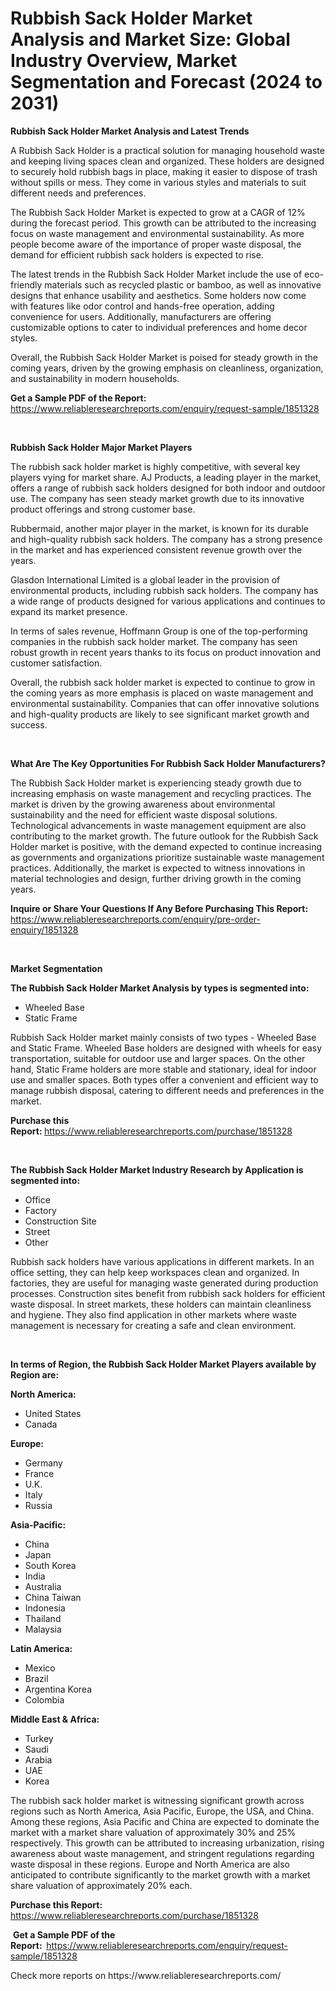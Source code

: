 <p><h1>Rubbish Sack Holder Market Analysis and Market Size: Global Industry Overview, Market Segmentation and Forecast (2024 to 2031)</h1></p><p><strong>Rubbish Sack Holder Market Analysis and Latest Trends</strong></p>
<p><p>A Rubbish Sack Holder is a practical solution for managing household waste and keeping living spaces clean and organized. These holders are designed to securely hold rubbish bags in place, making it easier to dispose of trash without spills or mess. They come in various styles and materials to suit different needs and preferences.</p><p>The Rubbish Sack Holder Market is expected to grow at a CAGR of 12% during the forecast period. This growth can be attributed to the increasing focus on waste management and environmental sustainability. As more people become aware of the importance of proper waste disposal, the demand for efficient rubbish sack holders is expected to rise.</p><p>The latest trends in the Rubbish Sack Holder Market include the use of eco-friendly materials such as recycled plastic or bamboo, as well as innovative designs that enhance usability and aesthetics. Some holders now come with features like odor control and hands-free operation, adding convenience for users. Additionally, manufacturers are offering customizable options to cater to individual preferences and home decor styles.</p><p>Overall, the Rubbish Sack Holder Market is poised for steady growth in the coming years, driven by the growing emphasis on cleanliness, organization, and sustainability in modern households.</p></p>
<p><strong>Get a Sample PDF of the Report:&nbsp;</strong> <a href="https://www.reliableresearchreports.com/enquiry/request-sample/1851328">https://www.reliableresearchreports.com/enquiry/request-sample/1851328</a></p>
<p>&nbsp;</p>
<p><strong>Rubbish Sack Holder Major Market Players</strong></p>
<p><p>The rubbish sack holder market is highly competitive, with several key players vying for market share. AJ Products, a leading player in the market, offers a range of rubbish sack holders designed for both indoor and outdoor use. The company has seen steady market growth due to its innovative product offerings and strong customer base.</p><p>Rubbermaid, another major player in the market, is known for its durable and high-quality rubbish sack holders. The company has a strong presence in the market and has experienced consistent revenue growth over the years.</p><p>Glasdon International Limited is a global leader in the provision of environmental products, including rubbish sack holders. The company has a wide range of products designed for various applications and continues to expand its market presence.</p><p>In terms of sales revenue, Hoffmann Group is one of the top-performing companies in the rubbish sack holder market. The company has seen robust growth in recent years thanks to its focus on product innovation and customer satisfaction.</p><p>Overall, the rubbish sack holder market is expected to continue to grow in the coming years as more emphasis is placed on waste management and environmental sustainability. Companies that can offer innovative solutions and high-quality products are likely to see significant market growth and success.</p></p>
<p>&nbsp;</p>
<p><strong>What Are The Key Opportunities For Rubbish Sack Holder Manufacturers?</strong></p>
<p><p>The Rubbish Sack Holder market is experiencing steady growth due to increasing emphasis on waste management and recycling practices. The market is driven by the growing awareness about environmental sustainability and the need for efficient waste disposal solutions. Technological advancements in waste management equipment are also contributing to the market growth. The future outlook for the Rubbish Sack Holder market is positive, with the demand expected to continue increasing as governments and organizations prioritize sustainable waste management practices. Additionally, the market is expected to witness innovations in material technologies and design, further driving growth in the coming years.</p></p>
<p><strong>Inquire or Share Your Questions If Any Before Purchasing This Report:</strong> <a href="https://www.reliableresearchreports.com/enquiry/pre-order-enquiry/1851328">https://www.reliableresearchreports.com/enquiry/pre-order-enquiry/1851328</a></p>
<p>&nbsp;</p>
<p><strong>Market Segmentation</strong></p>
<p><strong>The Rubbish Sack Holder Market Analysis by types is segmented into:</strong></p>
<p><ul><li>Wheeled Base</li><li>Static Frame</li></ul></p>
<p><p>Rubbish Sack Holder market mainly consists of two types - Wheeled Base and Static Frame. Wheeled Base holders are designed with wheels for easy transportation, suitable for outdoor use and larger spaces. On the other hand, Static Frame holders are more stable and stationary, ideal for indoor use and smaller spaces. Both types offer a convenient and efficient way to manage rubbish disposal, catering to different needs and preferences in the market.</p></p>
<p><strong>Purchase this Report:&nbsp;</strong><a href="https://www.reliableresearchreports.com/purchase/1851328">https://www.reliableresearchreports.com/purchase/1851328</a></p>
<p>&nbsp;</p>
<p><strong>The Rubbish Sack Holder Market Industry Research by Application is segmented into:</strong></p>
<p><ul><li>Office</li><li>Factory</li><li>Construction Site</li><li>Street</li><li>Other</li></ul></p>
<p><p>Rubbish sack holders have various applications in different markets. In an office setting, they can help keep workspaces clean and organized. In factories, they are useful for managing waste generated during production processes. Construction sites benefit from rubbish sack holders for efficient waste disposal. In street markets, these holders can maintain cleanliness and hygiene. They also find application in other markets where waste management is necessary for creating a safe and clean environment.</p></p>
<p>&nbsp;</p>
<p><strong>In terms of Region, the Rubbish Sack Holder Market Players available by Region are:</strong></p>
<p>
    <p> <strong> North America: </strong>
        <ul>
            <li>United States</li>
            <li>Canada</li>
        </ul>
        </p> 
    <p> <strong> Europe: </strong>
        <ul>
            <li>Germany</li>
            <li>France</li>
            <li>U.K.</li>
            <li>Italy</li>
            <li>Russia</li>
        </ul>
        </p> 
    <p> <strong> Asia-Pacific: </strong>
        <ul>
            <li>China</li>
            <li>Japan</li>
            <li>South Korea</li>
            <li>India</li>
            <li>Australia</li>
            <li>China Taiwan</li>
            <li>Indonesia</li>
            <li>Thailand</li>
            <li>Malaysia</li>
        </ul>
        </p> 
    <p> <strong> Latin America: </strong>
        <ul>
            <li>Mexico</li>
            <li>Brazil</li>
            <li>Argentina Korea</li>
            <li>Colombia</li>
        </ul>
        </p> 
    <p> <strong> Middle East & Africa: </strong>
        <ul>
            <li>Turkey</li>
            <li>Saudi</li>
            <li>Arabia</li>
            <li>UAE</li>
            <li>Korea</li>
        </ul>
    </p>
    </p>
<p><p>The rubbish sack holder market is witnessing significant growth across regions such as North America, Asia Pacific, Europe, the USA, and China. Among these regions, Asia Pacific and China are expected to dominate the market with a market share valuation of approximately 30% and 25% respectively. This growth can be attributed to increasing urbanization, rising awareness about waste management, and stringent regulations regarding waste disposal in these regions. Europe and North America are also anticipated to contribute significantly to the market growth with a market share valuation of approximately 20% each.</p></p>
<p><strong>Purchase this Report: </strong><a href="https://www.reliableresearchreports.com/purchase/1851328">https://www.reliableresearchreports.com/purchase/1851328</a></p>
<p>&nbsp;<strong>Get a Sample PDF of the Report:&nbsp;&nbsp;</strong><a href="https://www.reliableresearchreports.com/enquiry/request-sample/1851328">https://www.reliableresearchreports.com/enquiry/request-sample/1851328</a></p>
<p><strong></strong></p>
<p>Check more reports on https://www.reliableresearchreports.com/</p>